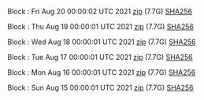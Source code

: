 Block [](https://insight.dash.org/insight/block/): Fri Aug 20 00:00:02 UTC 2021 [zip](https://dash-bootstrap.ams3.digitaloceanspaces.com/mainnet/2021-08-20/bootstrap.dat.zip) (7.7G) [SHA256](https://dash-bootstrap.ams3.digitaloceanspaces.com/mainnet/2021-08-20/sha256.txt)

Block [](https://insight.dash.org/insight/block/): Thu Aug 19 00:00:01 UTC 2021 [zip](https://dash-bootstrap.ams3.digitaloceanspaces.com/mainnet/2021-08-19/bootstrap.dat.zip) (7.7G) [SHA256](https://dash-bootstrap.ams3.digitaloceanspaces.com/mainnet/2021-08-19/sha256.txt)

Block [](https://insight.dash.org/insight/block/): Wed Aug 18 00:00:01 UTC 2021 [zip](https://dash-bootstrap.ams3.digitaloceanspaces.com/mainnet/2021-08-18/bootstrap.dat.zip) (7.7G) [SHA256](https://dash-bootstrap.ams3.digitaloceanspaces.com/mainnet/2021-08-18/sha256.txt)

Block [](https://insight.dash.org/insight/block/): Tue Aug 17 00:00:01 UTC 2021 [zip](https://dash-bootstrap.ams3.digitaloceanspaces.com/mainnet/2021-08-17/bootstrap.dat.zip) (7.7G) [SHA256](https://dash-bootstrap.ams3.digitaloceanspaces.com/mainnet/2021-08-17/sha256.txt)

Block [](https://insight.dash.org/insight/block/): Mon Aug 16 00:00:01 UTC 2021 [zip](https://dash-bootstrap.ams3.digitaloceanspaces.com/mainnet/2021-08-16/bootstrap.dat.zip) (7.7G) [SHA256](https://dash-bootstrap.ams3.digitaloceanspaces.com/mainnet/2021-08-16/sha256.txt)

Block [](https://insight.dash.org/insight/block/): Sun Aug 15 00:00:01 UTC 2021 [zip](https://dash-bootstrap.ams3.digitaloceanspaces.com/mainnet/2021-08-15/bootstrap.dat.zip) (7.7G) [SHA256](https://dash-bootstrap.ams3.digitaloceanspaces.com/mainnet/2021-08-15/sha256.txt)
